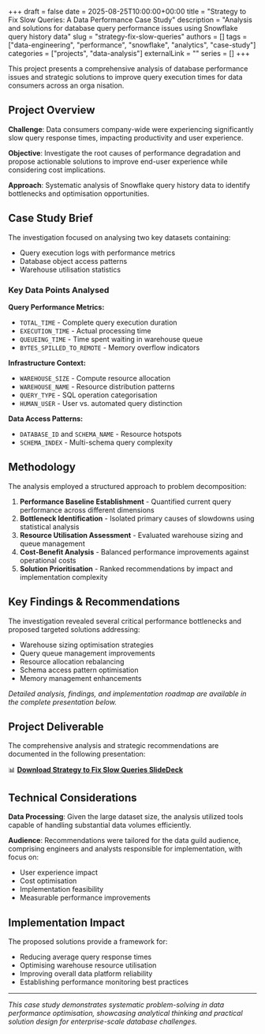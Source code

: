 +++
draft = false
date = 2025-08-25T10:00:00+00:00
title = "Strategy to Fix Slow Queries: A Data Performance Case Study"
description = "Analysis and solutions for database query performance issues using Snowflake query history data"
slug = "strategy-fix-slow-queries"
authors = []
tags = ["data-engineering", "performance", "snowflake", "analytics", "case-study"]
categories = ["projects", "data-analysis"]
externalLink = ""
series = []
+++

This project presents a comprehensive analysis of database performance issues and strategic solutions to improve query execution times for data consumers across an orga nisation.

## Project Overview

**Challenge**: Data consumers company-wide were experiencing significantly slow query response times, impacting productivity and user experience.

**Objective**: Investigate the root causes of performance degradation and propose actionable solutions to improve end-user experience while considering cost implications.

**Approach**: Systematic analysis of Snowflake query history data to identify bottlenecks and optimisation opportunities.

## Case Study Brief

The investigation focused on analysing two key datasets containing:
- Query execution logs with performance metrics
- Database object access patterns
- Warehouse utilisation statistics

### Key Data Points Analysed

**Query Performance Metrics:**
- `TOTAL_TIME` - Complete query execution duration
- `EXECUTION_TIME` - Actual processing time
- `QUEUEING_TIME` - Time spent waiting in warehouse queue
- `BYTES_SPILLED_TO_REMOTE` - Memory overflow indicators

**Infrastructure Context:**
- `WAREHOUSE_SIZE` - Compute resource allocation
- `WAREHOUSE_NAME` - Resource distribution patterns
- `QUERY_TYPE` - SQL operation categorisation
- `HUMAN_USER` - User vs. automated query distinction

**Data Access Patterns:**
- `DATABASE_ID` and `SCHEMA_NAME` - Resource hotspots
- `SCHEMA_INDEX` - Multi-schema query complexity

## Methodology

The analysis employed a structured approach to problem decomposition:

1. **Performance Baseline Establishment** - Quantified current query performance across different dimensions
2. **Bottleneck Identification** - Isolated primary causes of slowdowns using statistical analysis
3. **Resource Utilisation Assessment** - Evaluated warehouse sizing and queue management
4. **Cost-Benefit Analysis** - Balanced performance improvements against operational costs
5. **Solution Prioritisation** - Ranked recommendations by impact and implementation complexity

## Key Findings & Recommendations

The investigation revealed several critical performance bottlenecks and proposed targeted solutions addressing:

- Warehouse sizing optimisation strategies
- Query queue management improvements
- Resource allocation rebalancing
- Schema access pattern optimisation
- Memory management enhancements

*Detailed analysis, findings, and implementation roadmap are available in the complete presentation below.*

## Project Deliverable

The comprehensive analysis and strategic recommendations are documented in the following presentation:

📊 **[Download Strategy to Fix Slow Queries SlideDeck](/uploads/slow-query-strategy.pdf)**

## Technical Considerations

**Data Processing**: Given the large dataset size, the analysis utilized tools capable of handling substantial data volumes efficiently.

**Audience**: Recommendations were tailored for the data guild audience, comprising engineers and analysts responsible for implementation, with focus on:
- User experience impact
- Cost optimisation
- Implementation feasibility
- Measurable performance improvements

## Implementation Impact

The proposed solutions provide a framework for:
- Reducing average query response times
- Optimising warehouse resource utilisation
- Improving overall data platform reliability
- Establishing performance monitoring best practices

---

*This case study demonstrates systematic problem-solving in data performance optimisation, showcasing analytical thinking and practical solution design for enterprise-scale database challenges.*